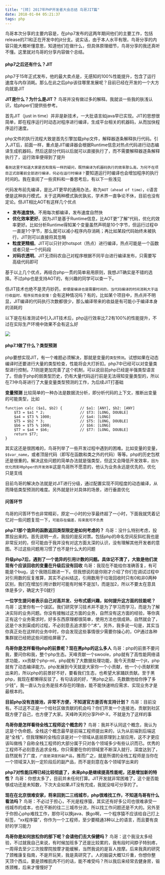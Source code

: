 ```yaml
---
title: "[转] 2017年PHP开发者大会总结 鸟哥JIT篇"
date: 2018-01-04 05:21:37
tags: php
---
```


鸟哥本次分享的主要内容是，在php7发布的这两年期间他们的主要工作，包括release的7.1和正在开发中的jit分支。说实话，由于本人水平有限，鸟哥分享的内容只能大概听懂意思，知道他们在做什么，但具体原理细节，鸟哥分享的我还真听不懂。这里就对鸟哥的分享内容做个总结。

#### php7之后还有什么？JIT

php7于15年正式发布，他的最大卖点是，无感知的100%性能提升，包含了运行速度与内存消耗。那么在此之后php该往哪里发展呢？目前已经在开发的一个大方向就是JIT

**JIT是什么？为什么是JIT？**
鸟哥并没有做过多的解释。我就谈一些我的肤浅认识，给phper们提供些参考。

首先JIT（just in time）并非是新技术，一大批语言如java早已实现。JIT的思想很简单，即在程序运行时动态对程序进行编译，生成平台相关的机器码，从而加快程序运行速度。

php文件的执行流程大致是首先引擎加载php文件，解释器逐条解释执行代码。引入JIT后，前面一样，重点是JIT编译器会根据Runtime信息对热点代码进行动态编译生成机器码，然后这部分代码以后就可以直接执行了，而不需要解释器逐条解释执行了，运行效率便得到了提升

`看到这里不知道大家是否和我有一样的疑问，既然编译为机器码执行的效率那么高，为何不在项目正式部署前全部进行编译，何必在运行时编译？`要知道运行时编译也会增加程序的执行时间的。我在查阅了一些资料和一番思考后，有以下一些浅见

代码发布前先编译，是比JIT更早的通用办法，称为`AOT（ahead of time）`，c语言便是这种执行模式。关于这两种模式孰优孰劣，学术界一直争论不休，目前也没有定论。但JIT相比AOT有这样几个优点

- **发布速度快**。不用每次都编译，发布速度自然快
- **优化效率更好**。因为JIT是基于Runtime信息，比AOT更“了解”代码，优化的效率更好。比如分析Runtime得知某个变量虽然声明是10个字节，但运行过程中一直是1个字节，那么就可以减小程序内存消耗；再比如某段代码始终未被执行，JIT则可以直接将其忽略
- **粒度更精细**。JIT可以只针对hotspot（热点）进行编译，热点可能是一个函数或者只是一个代码段
- **对码农透明**。JIT无须码农自己对程序根据不同平台进行编译发布，只需要写高级代码即可

基于以上几个优点，再结合php一贯的简单易用原则，我想JIT确实是不错的选择。不过php也是支持AOT的，有兴趣的同学可以查一下。

<!--more-->

但JIT技术也绝不是灵丹妙药，`即便是编译也是需要时间的，当代码编译的时间消耗大于运行收益时，程序反而会变慢！`会有这种情况吗？有的，比如某个项目中，热点并不明显，JIT编译的代码执行次数都很少，那么编译带来的收益是有可能小于编译本身的消耗的

以下是在标准测试中引入JIT技术后，php运行效率比7.2有100%的性能提升，不过在实际生产环境中效果不会有这么好

![](http://ww1.sinaimg.cn/large/006DQdzWgy1fn44fznqc8j317u0f6wg1.jpg)

#### php7.1做了什么？类型预测

php要想实现JIT，有一个难题必须解决，那就是变量的`类型预测`。试想如果在动态编译时还要进行大量的类型检查，性能将会大打折扣。php7中已经可以对变量类型进行控制，7.1则是更加完善了这个机制，可以说目前php已经是半强类型语言了。但由于php的弱类型历史，仍有大量代码运行前是无法得知变量类型的，所以在7.1中鸟哥进行了大量变量类型预测的工作，为后续JIT打基础

**变量预测**
比较简单的一种办法是数据流分析，即分析代码的上下文，推断出变量的可能类型，比如

```
function calc ($a1, $b2) {        // $a1: [ANY], $b2: [ANY]
    $T3 = $a1 * 2;                // $T3: [LONG, DOUBLE]
    $a4 = $T3 % 1000;             // $a4: [LONG]
    $T5 = $b2 * 3;                // $T5: [LONG, DOUBLE]
    $b6 = $T5 % 1000;             // $b6: [LONG]
    $T7 = $a4 + $b6;              // $T7: [LONG, DOUBLE]
    return $T7;
}

```

其实这还是很困难的，鸟哥列举了一些开发过程中遇到的困难。比如变量的变量，`$$var_name`，或者顶层代码（即写在函数和类之外的代码）等等。php的历史包袱还是很重的。解决这些问题的简单办法就是强类型，但这又会降低开发效率，`因为优化而影响phper的开发效率`这是鸟哥所不愿意的，他认为业务永远是优先的，优化只是支线

目前鸟哥的解决办法就是对JIT进行分级，通过配置实现不同程度的动态编译，从而降低类型预测的难度。另外就是针对具体的场景，进行垂直优化

#### 问答环节

鸟哥的问答环节也非常精彩，原定一小时的分享最终超了一小时，下面我就凭着记忆对一些问题复现一下，`可能存在偏差，将来我可不负责`

**php7.1那个诡异的函数返回类型限定是如何考虑的？**
鸟哥：没什么特别考虑，投票投出来的。首先说明一点，我投的是反对票。包括php的命名空间反斜杠我也是非常反对的，但可能由于我并没有对这方面太深的认识，没有理解其他开发者的意图。不过这些问题用习惯了也不是什么大的问题

**升级php7后，遇到了一个诡异的引用计数的问题。具体记不清了，大致是他们发现有个应该回收的变量在升级后没有回收**
鸟哥：我现在不能给你准确答复，有可能是个bug，这个我随后跟进一下。但我想说的是你刚才介绍了你们在调试过程中对引用数的反复推算，其实不必纠结这，引用数用于垃圾回收时只有0和非0两种区别，我们在增加引用计数时可能有时候不是加1，而是加2，所以不要太在意具体是多少，确定大于0就行

**一位学生提问者表示自己对高并发、分布式感兴趣，如何提升这方面的技能呢？**
鸟哥：这里你有一个误区。我们研究学习技术并不是为了学习而学习，而是为了解决实际的业务问题。你没有接触过这方面的业务，自然没有这方面的经验，等你真正有这个业务需求时，好多东西原理都很简单，使用方法也很成熟，自然就会了，这是个水到渠成的过程，不必刻意去追求那个“术”。另外，我多说一句是，其实当你真正处在这样的业务中时，你会发现这些事情很少需要你操心的，OP通过各种集群就已经把这些问题给屏蔽了。

**鸟哥你是怎样看待php的前景呢？现在黑php的这么多人**
鸟哥：php的前景不要问我，要问你和我，整个php生态。天峰贡献一个swoole，php就有了高性能网络请求功能，xx贡献个php-ml，php就有了大数据处理功能，我今天贡献一个jit，php就有了动态编译能力。php发展到今天就是大家你一个小贡献，他一个小贡献积累出来的，所以php的前景好不好，要看我们生态，也希望大家踊跃贡献。至于黑php，我现在都懒得反驳了，有句话说的好，“黑php之前，先数数他给你挣了多少钱”，我一直认为业务是技术存在的理由，能不能快速响应需求、实现业务才是最根本的。

**目前php没有连接池，非常不方便，不知道官方是否有支持计划？**
鸟哥：目前没有。不过这不正是一个给社区做贡献的机会吗？你们开发一个连接池，贡献到社区既方便了自己，也方便了大家。天峰昨天的分享PHP-X，不就是为了这样的事

**鸟哥你是怎样看待全栈工程师这个概念的？**
鸟哥：我并不认同这个概念，我认为这是个伪命题。全栈这个概念最早是前端工程师提出来的，认为从前端到后端这是“全栈”，但我理解的全栈应该是对一个领域从底层原理到上层应用，这不才更应该叫做栈？自称全栈工程师的大部分属于只对各个领域多少有些认识而已。优秀的工程师不必刻意去追求全栈，你只需要在你的领域里不断深入就行，深度达到了，自然就有了广度，`广度是深度的副产品`，推而广之，就是所谓的全栈工程师是当你在一个领域深入到一定阶段后的副产品，而不是刻意在各个领域学出来的

**php7对性能压榨已经比较彻底了，未来php是继续提高性能呢，还是增加新的特性？**
鸟哥：你想太多了，目前并未任何打算。JIT开发就非常困难了，这个是否能够成功还是未知数，下次大会如果JIT没有完成，我就没啥可分享的了。

**现在在北京很难安家，将来回到二三线城市，php很难找工作，不知道鸟哥有什么看法吗？**
鸟哥：不必过于担心，不光是程序猿，其实还有好多公司也很难承受一线城市的成本，也在不断的往二三城市分流，所以找工作问题还是不大的。另外至于你担心php难找工作，那你可以换java、换go啊，一个程序猿不应该给自己打上标签，“xx程序猿”，你作为一个工程师，至少要精通3种以上的语言，而且要有良好的学习能力

**鸟哥你是如何放松你的部下呢？会请他们去大保健吗？**
鸟哥：这个我没太多经验，不过就我自己来说，有时候加班多了还是比较累的，我有段时间脖子特别疼，一周得去至少三次按摩院按摩才能缓解，当然我说的是盲人按摩。后来我真的研究了颈椎康复指南，不是开玩笑，我是真研究了。人的脑袋大概12斤重，你想你整天顶个西瓜，要是颈椎肌肉不行的话，能不难受吗？所以我后来经常去健身房，锻炼颈椎，后来才慢慢好了